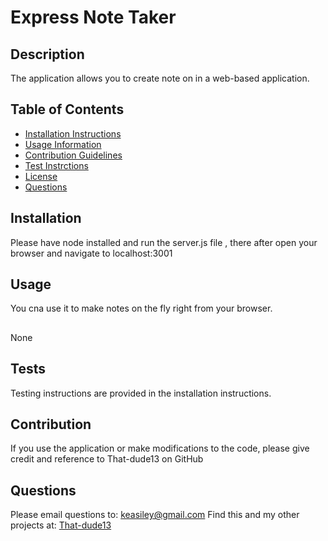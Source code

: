 
  # Express Note Taker 
  

  ## Description 
  The application allows you to create note on in a web-based application.
  ## Table of Contents 
  - [Installation Instructions](#installation)
  - [Usage Information](#usage)
  - [Contribution Guidelines](#contributing)
  - [Test Instrctions](#tests)
  - [License](#license)
  - [Questions](#questions)
  
  ## Installation 
  Please have node installed and run the server.js file , there after open your browser and navigate to localhost:3001
  ## Usage 
  You cna use it to make notes on the fly right from your browser.
  ##
  None
  ## Tests 
  Testing instructions are provided in the installation instructions.
  ## Contribution 
  If you use the application or make modifications to the code, please give credit and reference to That-dude13 on GitHub
  ## Questions 
  Please email questions to: keasiley@gmail.com
  Find this and my other projects at: [That-dude13](https://www.github.com/That-dude13)